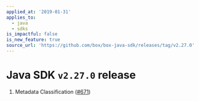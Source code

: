 ```yaml
---
applied_at: '2019-01-31'
applies_to:
  - java
  - sdks
is_impactful: false
is_new_feature: true
source_url: 'https://github.com/box/box-java-sdk/releases/tag/v2.27.0'
---
```


# Java SDK `v2.27.0` release

1. Metadata Classification ([#671](https://github.com/box/box-java-sdk/pull/671))